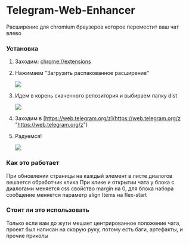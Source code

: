# Telegram-Web-Enhancer
Расширение для chromium браузеров которое переместит ваш чат влево

### Установка

1. Заходим: [chrome://extensions](chrome://extensions "chrome://extensions")
2. Нажимаем "Загрузить распакованное расширение"

    [![](https://i.ibb.co/ydvyW1F/image.png)](https://i.ibb.co/ydvyW1F/image.png)

3. Идем в корень скаченного репозитория и выбираем папку dist

    [![](https://i.ibb.co/B4Ck6Wp/image.png)](https://i.ibb.co/B4Ck6Wp/image.png)
3. Заходим в [https://web.telegram.org/z](https://web.telegram.org/z "https://web.telegram.org/z")

4.  Радуемся!

    [![](https://i.ibb.co/2Wt7csG/image.png)](https://i.ibb.co/2Wt7csG/image.png)



### Как это работает

При обновлении страницы на каждый элемент в листе диалогов вешается обработчик клика
При клике и открытии чата у блока с диалогами меняется css свойство margin на 0, для блока набора сообщение меняется параметр align Items на flex-start

### Стоит ли это использовать

Только если вам до жути мешает центрированное положение чата, проект был написан на скорую руку, потому есть баги, артефакты, и прочие приколы
